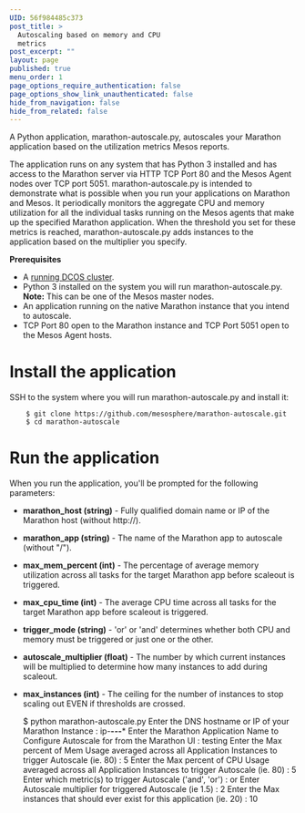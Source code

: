 ```yaml
---
UID: 56f984485c373
post_title: >
  Autoscaling based on memory and CPU
  metrics
post_excerpt: ""
layout: page
published: true
menu_order: 1
page_options_require_authentication: false
page_options_show_link_unauthenticated: false
hide_from_navigation: false
hide_from_related: false
---
```

A Python application, marathon-autoscale.py, autoscales your Marathon application based on the utilization metrics Mesos reports.

The application runs on any system that has Python 3 installed and has access to the Marathon server via HTTP TCP Port 80 and the Mesos Agent nodes over TCP port 5051. marathon-autoscale.py is intended to demonstrate what is possible when you run your applications on Marathon and Mesos. It periodically monitors the aggregate CPU and memory utilization for all the individual tasks running on the Mesos agents that make up the specified Marathon application. When the threshold you set for these metrics is reached, marathon-autoscale.py adds instances to the application based on the multiplier you specify.

**Prerequisites**

*   A [running DCOS cluster][1].
*   Python 3 installed on the system you will run marathon-autoscale.py. **Note:** This can be one of the Mesos master nodes.
*   An application running on the native Marathon instance that you intend to autoscale.
*   TCP Port 80 open to the Marathon instance and TCP Port 5051 open to the Mesos Agent hosts.

# Install the application

SSH to the system where you will run marathon-autoscale.py and install it:

        $ git clone https://github.com/mesosphere/marathon-autoscale.git 
        $ cd marathon-autoscale
    

# Run the application

When you run the application, you'll be prompted for the following parameters:

*   **marathon_host (string)** - Fully qualified domain name or IP of the Marathon host (without http://).
*   **marathon_app (string)** - The name of the Marathon app to autoscale (without "/").
*   **max_mem_percent (int)** - The percentage of average memory utilization across all tasks for the target Marathon app before scaleout is triggered.
*   **max_cpu_time (int)** - The average CPU time across all tasks for the target Marathon app before scaleout is triggered.
*   **trigger_mode (string)** - 'or' or 'and' determines whether both CPU and memory must be triggered or just one or the other.
*   **autoscale_multiplier (float)** - The number by which current instances will be multiplied to determine how many instances to add during scaleout.
*   **max_instances (int)** - The ceiling for the number of instances to stop scaling out EVEN if thresholds are crossed.

    $ python marathon-autoscale.py
    Enter the DNS hostname or IP of your Marathon Instance : ip-**-*-*-***
    Enter the Marathon Application Name to Configure Autoscale for from the Marathon UI : testing
    Enter the Max percent of Mem Usage averaged across all Application Instances to trigger Autoscale (ie. 80) : 5
    Enter the Max percent of CPU Usage averaged across all Application Instances to trigger Autoscale (ie. 80) : 5
    Enter which metric(s) to trigger Autoscale ('and', 'or') : or
    Enter Autoscale multiplier for triggered Autoscale (ie 1.5) : 2
    Enter the Max instances that should ever exist for this application (ie. 20) : 10

 [1]: /administration/installing/awscluster/
